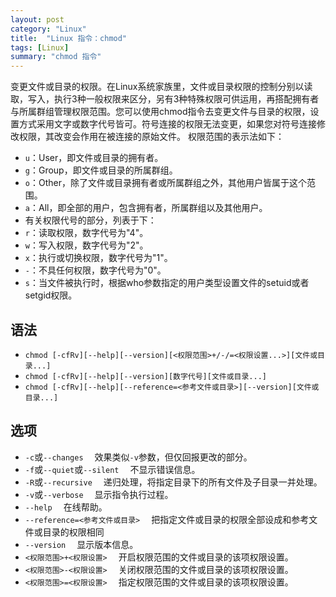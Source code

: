 ```yaml
---
layout: post
category: "Linux"
title:  "Linux 指令：chmod"
tags: [Linux]
summary: "chmod 指令"
---
```

变更文件或目录的权限。在Linux系统家族里，文件或目录权限的控制分别以读取，写入，执行3种一般权限来区分，另有3种特殊权限可供运用，再搭配拥有者与所属群组管理权限范围。您可以使用chmod指令去变更文件与目录的权限，设置方式采用文字或数字代号皆可。符号连接的权限无法变更，如果您对符号连接修改权限，其改变会作用在被连接的原始文件。
权限范围的表示法如下：
* `u`：User，即文件或目录的拥有者。
* `g`：Group，即文件或目录的所属群组。
* `o`：Other，除了文件或目录拥有者或所属群组之外，其他用户皆属于这个范围。
* `a`：All，即全部的用户，包含拥有者，所属群组以及其他用户。
* 有关权限代号的部分，列表于下：
* `r`：读取权限，数字代号为"4"。
* `w`：写入权限，数字代号为"2"。
* `x`：执行或切换权限，数字代号为"1"。
* `-`：不具任何权限，数字代号为"0"。
* `s`：当文件被执行时，根据who参数指定的用户类型设置文件的setuid或者setgid权限。

## 语法
* `chmod [-cfRv][--help][--version][<权限范围>+/-/=<权限设置...>][文件或目录...]`
* `chmod [-cfRv][--help][--version][数字代号][文件或目录...]`
* `chmod [-cfRv][--help][--reference=<参考文件或目录>][--version][文件或目录...]`

## 选项
* `-c`或`--changes` 　效果类似`-v`参数，但仅回报更改的部分。
* `-f`或`--quiet`或`--silent` 　不显示错误信息。
* `-R`或`--recursive` 　递归处理，将指定目录下的所有文件及子目录一并处理。
* `-v`或`--verbose` 　显示指令执行过程。
* `--help` 　在线帮助。
* `--reference=<参考文件或目录>` 　把指定文件或目录的权限全部设成和参考文件或目录的权限相同
* `--version` 　显示版本信息。
* `<权限范围>+<权限设置>` 　开启权限范围的文件或目录的该项权限设置。
* `<权限范围>-<权限设置>` 　关闭权限范围的文件或目录的该项权限设置。
* `<权限范围>=<权限设置>` 　指定权限范围的文件或目录的该项权限设置。

